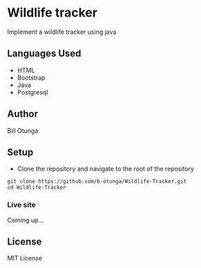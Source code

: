 # Wildlife tracker

Implement a wildlife tracker using java

## Languages Used
- HTML
- Bootstrap
- Java
- Postgresql

## Author
Bill Otunga

## Setup
- Clone the repository and navigate to the root of the repository
```
git clone https://github.com/b-otunga/Wildlife-Tracker.git
cd Wildlife-Tracker
```

### Live site
Coming up...

## License
MIT License